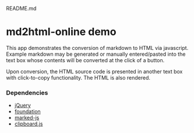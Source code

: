 README.md

# md2html-online demo

This app demonstrates the conversion of markdown to HTML via javascript. Example markdown may be generated or manually entered/pasted into the text box whose contents will be converted at the click of a button.

Upon conversion, the HTML source code is presented in another text box with click-to-copy functionality.  The HTML is also rendered.

### Dependencies

- [jQuery](http://jquery.com/download/)
- [foundation](http://foundation.zurb.com/sites/getting-started.html)
- [marked-js](https://github.com/chjj/marked)
- [clipboard.js](https://zenorocha.github.io/clipboard.js)

